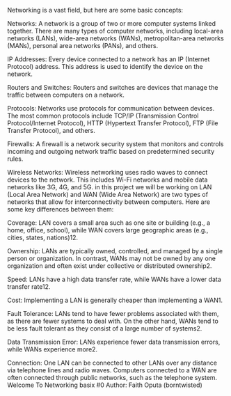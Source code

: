 Networking is a vast field, but here are some basic concepts:

Networks: A network is a group of two or more computer systems linked together. There are many types of computer networks, including local-area networks (LANs), wide-area networks (WANs), metropolitan-area networks (MANs), personal area networks (PANs), and others.

IP Addresses: Every device connected to a network has an IP (Internet Protocol) address. This address is used to identify the device on the network.

Routers and Switches: Routers and switches are devices that manage the traffic between computers on a network.

Protocols: Networks use protocols for communication between devices. The most common protocols include TCP/IP (Transmission Control Protocol/Internet Protocol), HTTP (Hypertext Transfer Protocol), FTP (File Transfer Protocol), and others.

Firewalls: A firewall is a network security system that monitors and controls incoming and outgoing network traffic based on predetermined security rules.

Wireless Networks: Wireless networking uses radio waves to connect devices to the network. This includes Wi-Fi networks and mobile data networks like 3G, 4G, and 5G. in this project we will be working on LAN (Local Area Network) and WAN (Wide Area Network) are two types of networks that allow for interconnectivity between computers. Here are some key differences between them:

Coverage: LAN covers a small area such as one site or building (e.g., a home, office, school), while WAN covers large geographic areas (e.g., cities, states, nations)12.

Ownership: LANs are typically owned, controlled, and managed by a single person or organization. In contrast, WANs may not be owned by any one organization and often exist under collective or distributed ownership2.

Speed: LANs have a high data transfer rate, while WANs have a lower data transfer rate12.

Cost: Implementing a LAN is generally cheaper than implementing a WAN1.

Fault Tolerance: LANs tend to have fewer problems associated with them, as there are fewer systems to deal with. On the other hand, WANs tend to be less fault tolerant as they consist of a large number of systems2.

Data Transmission Error: LANs experience fewer data transmission errors, while WANs experience more2.

Connection: One LAN can be connected to other LANs over any distance via telephone lines and radio waves. Computers connected to a WAN are often connected through public networks, such as the telephone system.
 Welcome To Networking basix #0
Author: Faith Oputa 
(borntwisted)
